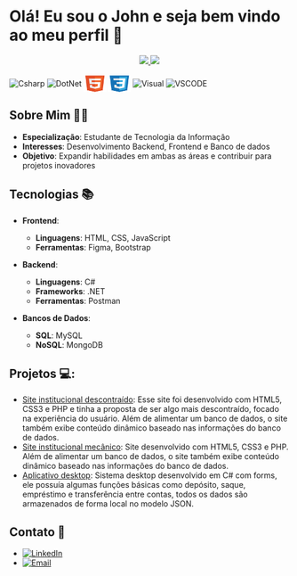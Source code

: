 # Olá! Eu sou o John e seja bem vindo ao meu perfil 🚀

<div align="center">
  <a href="https://github.com/john-nero">
    <img width="48%" src="https://github-readme-stats.vercel.app/api?username=john-nero&show_icons=true&theme=radical&include_all_commits=true&count_private=true"/>
  </a>
  <a href="https://github.com/john-nero">
    <img width="48%" src="https://github-readme-stats.vercel.app/api/top-langs/?username=john-nero&layout=compact&langs_count=7&theme=radical"/>
  </a>
</div>

<div style="display: inline-block"><br>
  <img align="center" alt="Csharp" height="30" width="40" src="https://cdn.jsdelivr.net/gh/devicons/devicon/icons/csharp/csharp-original.svg">
  <img align="center" alt="DotNet" height="30" width="40" src="https://cdn.jsdelivr.net/gh/devicons/devicon/icons/dotnetcore/dotnetcore-original.svg">
  <img align="center" alt="HTML" height="30" width="40" src="https://raw.githubusercontent.com/devicons/devicon/master/icons/html5/html5-original.svg">
  <img align="center" alt="CSS" height="30" width="40" src="https://raw.githubusercontent.com/devicons/devicon/master/icons/css3/css3-original.svg">
  <img align="center" alt="Visual" height="30" width="40" src="https://cdn.jsdelivr.net/gh/devicons/devicon/icons/visualstudio/visualstudio-plain.svg">
  <img align="center" alt="VSCODE" height="30" width="40" src="https://cdn.jsdelivr.net/gh/devicons/devicon/icons/vscode/vscode-original.svg">
</div>

## Sobre Mim 🙋‍♂️
- **Especialização**: Estudante de Tecnologia da Informação
- **Interesses**: Desenvolvimento Backend, Frontend e Banco de dados 
- **Objetivo**: Expandir habilidades em ambas as áreas e contribuir para projetos inovadores

## Tecnologias 📚
- **Frontend**:
  - **Linguagens**: HTML, CSS, JavaScript
  - **Ferramentas**: Figma, Bootstrap

- **Backend**:
  - **Linguagens**: C#
  - **Frameworks**: .NET
  - **Ferramentas**: Postman

- **Bancos de Dados**:
  - **SQL**: MySQL
  - **NoSQL**: MongoDB

## Projetos 💻:
- [Site institucional descontraído](https://github.com/John-Nero/Site-PatasEPelos): Esse site foi desenvolvido com HTML5, CSS3 e PHP e tinha a proposta de ser algo mais descontraído, focado na experiência do usuário. Além de alimentar um banco de dados, o site também exibe conteúdo dinâmico baseado nas informações do banco de dados.
- [Site institucional mecânico](https://github.com/John-Nero/ProjetoAulaAula): Site desenvolvido com HTML5, CSS3 e PHP. Além de alimentar um banco de dados, o site também exibe conteúdo dinâmico baseado nas informações do banco de dados.
- [Aplicativo desktop](https://github.com/John-Nero/BancoFicV2): Sistema desktop desenvolvido em C# com forms, ele possuía algumas funções básicas como depósito, saque, empréstimo e transferência entre contas, todos os dados são armazenados de forma local no modelo JSON.

## Contato 📱
- [![LinkedIn](https://img.shields.io/badge/LinkedIn-000?style=for-the-badge&logo=linkedin&logoColor=0E76A8)](https://www.linkedin.com/in/johnlennondepaulabarros/)
- [![Email](https://img.shields.io/badge/Email-000?style=for-the-badge&logo=gmail&logoColor=EA4335)](mailto:lennon.pbarros@gmail.com)
